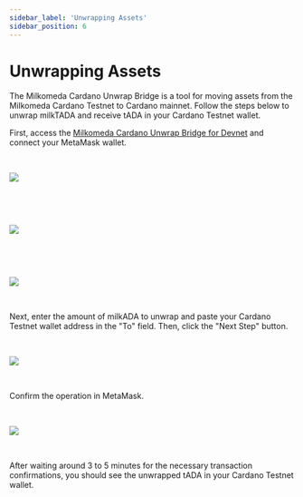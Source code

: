 ```yaml
---
sidebar_label: 'Unwrapping Assets'
sidebar_position: 6
---
```


# Unwrapping Assets


The Milkomeda Cardano Unwrap Bridge is a tool for moving assets from the Milkomeda Cardano Testnet to Cardano mainnet. Follow the steps below to unwrap milkTADA and receive tADA in your Cardano Testnet wallet.

First, access the [Milkomeda Cardano Unwrap Bridge for Devnet](https://devnet-cardano-bridge.milkomeda.com/bridge) and connect your MetaMask wallet.

​

![](https://219607439-files.gitbook.io/~/files/v0/b/gitbook-x-prod.appspot.com/o/spaces%2FiSJiJU03fzOYGsKJ0KBc%2Fuploads%2FPH4bRYhQ2fkWB7iBfuTH%2Fimage.png?alt=media&token=e22056a2-3a3e-45e3-8504-b252808637fc)

​

​

![](https://219607439-files.gitbook.io/~/files/v0/b/gitbook-x-prod.appspot.com/o/spaces%2FiSJiJU03fzOYGsKJ0KBc%2Fuploads%2F9L74GpTKPOHhX1tQ2FCf%2Fimage.png?alt=media&token=31facf4b-02f6-45ab-87e4-fd7bdcf6fa6a)

​

​

![](https://219607439-files.gitbook.io/~/files/v0/b/gitbook-x-prod.appspot.com/o/spaces%2FiSJiJU03fzOYGsKJ0KBc%2Fuploads%2F9viEk4tExnFoeKEXC37F%2Fimage.png?alt=media&token=d6313632-3efc-4c18-a5a4-05b9dee99f28)

​

Next, enter the amount of milkADA to unwrap and paste your Cardano Testnet wallet address in the "To" field. Then, click the "Next Step" button.

​

![](https://219607439-files.gitbook.io/~/files/v0/b/gitbook-x-prod.appspot.com/o/spaces%2FiSJiJU03fzOYGsKJ0KBc%2Fuploads%2FC88DvvIIxt06KoJuWHKm%2Fimage.png?alt=media&token=fe4f7581-ff8a-406a-9847-065b7bd4b229)

​

Confirm the operation in MetaMask.

​

![](https://219607439-files.gitbook.io/~/files/v0/b/gitbook-x-prod.appspot.com/o/spaces%2FiSJiJU03fzOYGsKJ0KBc%2Fuploads%2FIhXyMJxV9qLR1gyXbfnw%2Fimage.png?alt=media&token=0d6d2f2a-e172-4011-86e4-68670c8e379c)

​

After waiting around 3 to 5 minutes for the necessary transaction confirmations, you should see the unwrapped tADA in your Cardano Testnet wallet.